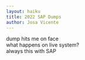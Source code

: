 ```yaml
---
layout: haiku
title: 2022 SAP Dumps
author: Josa Vicente
---
```


dump hits me on face<br>
what happens on live system?<br>
always this with SAP